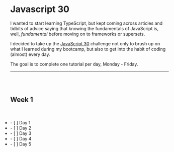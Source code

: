 # Javascript 30

I wanted to start learning TypeScript, but kept coming across articles and tidbits of advice saying that knowing the fundamentals of JavaScript is, well, _fundamental_ before moving on to frameworks or supersets.

I decided to take up the [JavaScript 30](https://javascript30.com/) challenge not only to brush up on what I learned during my bootcamp, but also to get into the habit of coding (almost) every day.

The goal is to complete one tutorial per day, Monday - Friday.

---

<br />
<br />

<h2><strong>Week 1</strong></h2>

<br />

<ul style="display: inline;">
<li> - [ ] Day 1 </li>
<li> - [ ] Day 2 </li>
<li> - [ ] Day 3 </li>
<li> - [ ] Day 4 </li>
<li> - [ ] Day 5 </li>
</ul>
